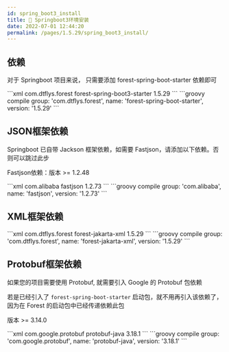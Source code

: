 ```yaml
---
id: spring_boot3_install
title: 🏹 Springboot3环境安装
date: 2022-07-01 12:44:20
permalink: /pages/1.5.29/spring_boot3_install/
---
```


## 依赖

对于 Springboot 项目来说， 只需要添加 forest-spring-boot-starter 依赖即可

<code-group>
  <code-block title="Maven" active>
  ```xml
  <dependency>
      <groupId>com.dtflys.forest</groupId>
      <artifactId>forest-spring-boot3-starter</artifactId>
      <version>1.5.29</version>
  </dependency>
  ```
  </code-block>

  <code-block title="Gradle">
  ```groovy
  compile group: 'com.dtflys.forest', name: 'forest-spring-boot-starter', version: '1.5.29'
  ```
  </code-block>
</code-group>



## JSON框架依赖

Springboot 已自带 Jackson 框架依赖，如需要 Fastjson，请添加以下依赖。否则可以跳过此步

Fastjson依赖：版本 >= 1.2.48

<code-group>
  <code-block title="Maven" active>
  ```xml
<dependency>
    <groupId>com.alibaba</groupId>
    <artifactId>fastjson</artifactId>
    <version>1.2.73</version>
</dependency>
  ```
  </code-block>

  <code-block title="Gradle">
  ```groovy
compile group: 'com.alibaba', name: 'fastjson', version: '1.2.73'
  ```
  </code-block>
</code-group>


## XML框架依赖

<code-group>
  <code-block title="Maven" active>
  ```xml
    <dependency>
        <groupId>com.dtflys.forest</groupId>
        <artifactId>forest-jakarta-xml</artifactId>
        <version>1.5.29</version>
    </dependency>
  ```
  </code-block>

  <code-block title="Gradle">
  ```groovy
compile group: 'com.dtflys.forest', name: 'forest-jakarta-xml', version: '1.5.29'
  ```
  </code-block>
</code-group>



## Protobuf框架依赖

如果您的项目需要使用 Protobuf, 就需要引入 Google 的 Protobuf 包依赖

若是已经引入了 `forest-spring-boot-starter` 启动包，就不用再引入该依赖了，因为在 Forest 的启动包中已经传递依赖此包

版本 >= 3.14.0

<code-group>
  <code-block title="Maven" active>
  ```xml
<dependency>
    <groupId>com.google.protobuf</groupId>
    <artifactId>protobuf-java</artifactId>
    <version>3.18.1</version>
</dependency>
  ```
  </code-block>

  <code-block title="Gradle">
  ```groovy
compile group: 'com.google.protobuf', name: 'protobuf-java', version: '3.18.1'
  ```
  </code-block>
</code-group>

